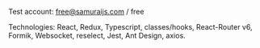Test account: free@samuraijs.com / free

Technologies: React, Redux, Typescript, classes/hooks, React-Router v6, Formik, Websocket, reselect, Jest, Ant Design, axios.
